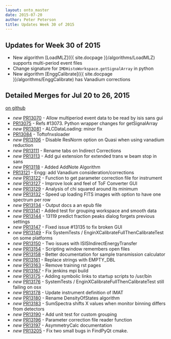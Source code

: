 ```yaml
---
layout: onto_master
date: 2015-07-20
author: Peter Peterson
title: Updates Week 30 of 2015
---
```

Updates for Week 30 of 2015
---------------------------
* New algorithm [LoadMLZ]({{ site.docpage }}/algorithms/LoadMLZ) supports multi-period event files
* Change signature for `IMDHistoWorkspace.getSignalArray` in python
* New algorithm [EnggCalibrate]({{ site.docpage }}/algorithms/EnggCalibrate) has Vanadium corrections

Detailed Merges for Jul 20 to 26, 2015
--------------------------------------
[on github](https://github.com/mantidproject/mantid/pulls?q=is%3Apr+merged%3A2015-07-21..2015-07-26)

* *new* [PR13070](https://github.com/mantidproject/mantid/pull/13070) - Allow multiperiod event data to be read by isis sans gui
* [PR13075](https://github.com/mantidproject/mantid/pull/13075) - Refs #13073. Python wrapper changes for getSignalArray
* *new* [PR13081](https://github.com/mantidproject/mantid/pull/13081) - ALCDataLoading: minor fix
* [PR13084](https://github.com/mantidproject/mantid/pull/13084) - Toftofnxsloader
* *new* [PR13106](https://github.com/mantidproject/mantid/pull/13106) - Disable ResNorm option on Quasi when using vanadium reduction
* *new* [PR13111](https://github.com/mantidproject/mantid/pull/13111) - Rename tabs on Indirect Corrections
* *new* [PR13113](https://github.com/mantidproject/mantid/pull/13113) - Add gui extension for extended trans w beam stop in sans
* *new* [PR13118](https://github.com/mantidproject/mantid/pull/13118) - Added AddNote Algorithm
* [PR13121](https://github.com/mantidproject/mantid/pull/13121) - Engg: add Vanadium consideration/corrections
* *new* [PR13122](https://github.com/mantidproject/mantid/pull/13122) - Function to get parameter correction file for instrument
* *new* [PR13127](https://github.com/mantidproject/mantid/pull/13127) - Improve look and feel of ToF Converter GUI
* *new* [PR13129](https://github.com/mantidproject/mantid/pull/13129) - Analysis of chi squared around its minimum
* *new* [PR13132](https://github.com/mantidproject/mantid/pull/13132) - Speed up loading FITS images with option to have one spectrum per row
* *new* [PR13134](https://github.com/mantidproject/mantid/pull/13134) - Output docs a an epub file
* *new* [PR13141](https://github.com/mantidproject/mantid/pull/13141) - Added test for grouping workspace and smooth data
* *new* [PR13144](https://github.com/mantidproject/mantid/pull/13144) - 13119 predict fraction peaks dialog forgets previous settings
* *new* [PR13147](https://github.com/mantidproject/mantid/pull/13147) - Fixed issue #13135 to fix broken GUI
* *new* [PR13149](https://github.com/mantidproject/mantid/pull/13149) - Fix SystemTests / EnginXCalibrateFullThenCalibrateTest on some platforms
* *new* [PR13150](https://github.com/mantidproject/mantid/pull/13150) - Two issues with ISISIndirectEnergyTransfer
* *new* [PR13154](https://github.com/mantidproject/mantid/pull/13154) - Scripting window remembers open files
* *new* [PR13158](https://github.com/mantidproject/mantid/pull/13158) - Better documentation for sample transmission calculator
* *new* [PR13161](https://github.com/mantidproject/mantid/pull/13161) - Replace strings with EMPTY_DBL
* *new* [PR13163](https://github.com/mantidproject/mantid/pull/13163) - Remove training rst pages
* *new* [PR13167](https://github.com/mantidproject/mantid/pull/13167) - Fix jenkins mpi build
* *new* [PR13175](https://github.com/mantidproject/mantid/pull/13175) - Adding symbolic links to startup scripts to /usr/bin
* *new* [PR13176](https://github.com/mantidproject/mantid/pull/13176) - SystemTests / EnginXCalibrateFullThenCalibrateTest still failing on osx
* *new* [PR13178](https://github.com/mantidproject/mantid/pull/13178) - Update instrument definition of IMAT
* *new* [PR13180](https://github.com/mantidproject/mantid/pull/13180) - Rename DensityOfStates algorithm
* *new* [PR13183](https://github.com/mantidproject/mantid/pull/13183) - SumSpectra shifts X values when monitor binning differs from detectors
* *new* [PR13190](https://github.com/mantidproject/mantid/pull/13190) - Add unit test for custom grouping
* *new* [PR13196](https://github.com/mantidproject/mantid/pull/13196) - Parameter correction file reader function
* *new* [PR13197](https://github.com/mantidproject/mantid/pull/13197) - AsymmetryCalc documentation
* *new* [PR13205](https://github.com/mantidproject/mantid/pull/13205) - Fix two small bugs in FindPyQt cmake.
